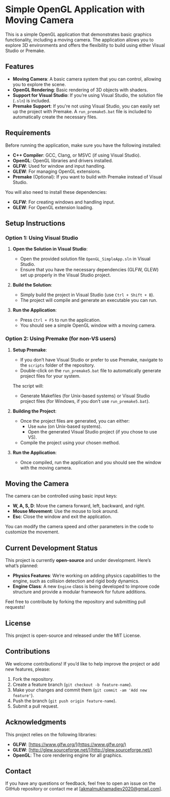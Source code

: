 # Simple OpenGL Application with Moving Camera

This is a simple OpenGL application that demonstrates basic graphics functionality, including a moving camera. The application allows you to explore 3D environments and offers the flexibility to build using either Visual Studio or Premake.

## Features
- **Moving Camera**: A basic camera system that you can control, allowing you to explore the scene.
- **OpenGL Rendering**: Basic rendering of 3D objects with shaders.
- **Support for Visual Studio**: If you’re using Visual Studio, the solution file (`.sln`) is included.
- **Premake Support**: If you're not using Visual Studio, you can easily set up the project with Premake. A `run_premake5.bat` file is included to automatically create the necessary files.

## Requirements

Before running the application, make sure you have the following installed:

- **C++ Compiler**: GCC, Clang, or MSVC (if using Visual Studio).
- **OpenGL**: OpenGL libraries and drivers installed.
- **GLFW**: Used for window and input handling.
- **GLEW**: For managing OpenGL extensions.
- **Premake** (Optional): If you want to build with Premake instead of Visual Studio.

You will also need to install these dependencies:
- **GLFW**: For creating windows and handling input.
- **GLEW**: For OpenGL extension loading.

## Setup Instructions

### Option 1: Using Visual Studio

1. **Open the Solution in Visual Studio**:
   - Open the provided solution file `OpenGL_SimpleApp.sln` in Visual Studio.
   - Ensure that you have the necessary dependencies (GLFW, GLEW) set up properly in the Visual Studio project.

2. **Build the Solution**:
   - Simply build the project in Visual Studio (use `Ctrl + Shift + B`).
   - The project will compile and generate an executable you can run.

3. **Run the Application**:
   - Press `Ctrl + F5` to run the application.
   - You should see a simple OpenGL window with a moving camera.

### Option 2: Using Premake (for non-VS users)

1. **Setup Premake**:
   - If you don’t have Visual Studio or prefer to use Premake, navigate to the `scripts` folder of the repository.
   - Double-click on the `run_premake5.bat` file to automatically generate project files for your system.
   
   The script will:
   - Generate Makefiles (for Unix-based systems) or Visual Studio project files (for Windows, if you don’t use `run_premake5.bat`).

2. **Building the Project**:
   - Once the project files are generated, you can either:
     - Use `make` (on Unix-based systems).
     - Open the generated Visual Studio project (if you chose to use VS).
   - Compile the project using your chosen method.

3. **Run the Application**:
   - Once compiled, run the application and you should see the window with the moving camera.

## Moving the Camera

The camera can be controlled using basic input keys:

- **W, A, S, D**: Move the camera forward, left, backward, and right.
- **Mouse Movement**: Use the mouse to look around.
- **Esc**: Close the window and exit the application.

You can modify the camera speed and other parameters in the code to customize the movement.

## Current Development Status

This project is currently **open-source** and under development. Here’s what’s planned:

- **Physics Features**: We’re working on adding physics capabilities to the engine, such as collision detection and rigid body dynamics.
- **Engine Class**: A new `Engine` class is being developed to improve code structure and provide a modular framework for future additions.

Feel free to contribute by forking the repository and submitting pull requests!

## License

This project is open-source and released under the MIT License.

## Contributions

We welcome contributions! If you’d like to help improve the project or add new features, please:

1. Fork the repository.
2. Create a feature branch (`git checkout -b feature-name`).
3. Make your changes and commit them (`git commit -am 'Add new feature'`).
4. Push the branch (`git push origin feature-name`).
5. Submit a pull request.

## Acknowledgments

This project relies on the following libraries:

- **GLFW**: [https://www.glfw.org/](https://www.glfw.org/)
- **GLEW**: [http://glew.sourceforge.net/](http://glew.sourceforge.net/)
- **OpenGL**: The core rendering engine for all graphics.

## Contact

If you have any questions or feedback, feel free to open an issue on the GitHub repository or contact me at [akmalmukhamadiev2020@gmail.com].

